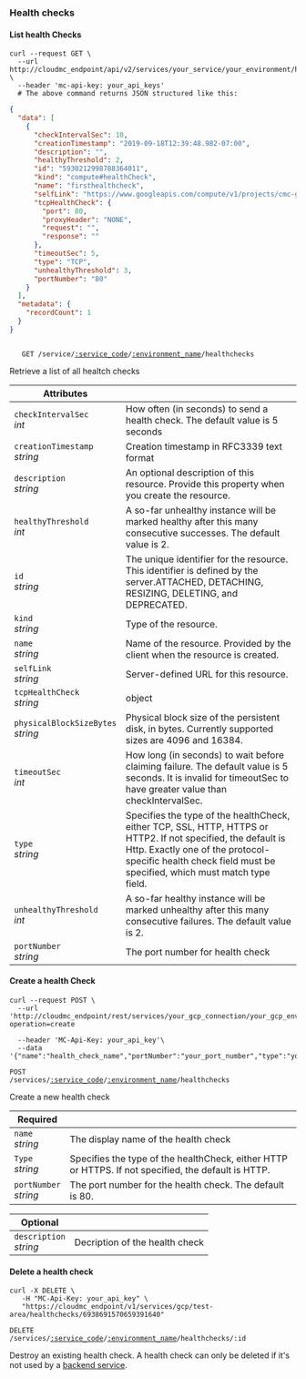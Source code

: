 ### Health checks

<!-------------------- List HEALTH CHECK -------------------->
#### List health Checks

```shell
curl --request GET \
  --url http://cloudmc_endpoint/api/v2/services/your_service/your_environment/healthchecks \
  --header 'mc-api-key: your_api_keys'
  # The above command returns JSON structured like this:
```

```json
{
  "data": [
    {
      "checkIntervalSec": 10,
      "creationTimestamp": "2019-09-18T12:39:48.982-07:00",
      "description": "",
      "healthyThreshold": 2,
      "id": "5930212998788364011",
      "kind": "compute#healthCheck",
      "name": "firsthealthcheck",
      "selfLink": "https://www.googleapis.com/compute/v1/projects/cmc-gcp-env-jamie-hvh/global/healthChecks/firsthealthcheck",
      "tcpHealthCheck": {
        "port": 80,
        "proxyHeader": "NONE",
        "request": "",
        "response": ""
      },
      "timeoutSec": 5,
      "type": "TCP",
      "unhealthyThreshold": 3,
      "portNumber": "80"
    }
  ],
  "metadata": {
    "recordCount": 1
  }
}
```

<code>
   GET /service/<a href="#administration-service-connections">:service_code</a>/<a href="#administration-environments">:environment_name</a>/healthchecks
</code>

Retrieve a list of all healtch checks

Attributes | &nbsp;
------- | -----------
`checkIntervalSec`<br/>*int* | How often (in seconds) to send a health check. The default value is 5 seconds
`creationTimestamp`<br/>*string* | Creation timestamp in RFC3339 text format
`description` <br/>*string* | An optional description of this resource. Provide this property when you create the resource.
`healthyThreshold`<br/>*int* | A so-far unhealthy instance will be marked healthy after this many consecutive successes. The default value is 2.
`id`<br/>*string* | The unique identifier for the resource. This identifier is defined by the server.ATTACHED, DETACHING, RESIZING, DELETING, and DEPRECATED.
`kind`<br/>*string* | Type of the resource.
`name`<br/>*string* | Name of the resource. Provided by the client when the resource is created.
`selfLink`<br/>*string* | Server-defined URL for this resource.
`tcpHealthCheck`<br/>*string* | object
`physicalBlockSizeBytes`<br/>*string* | Physical block size of the persistent disk, in bytes. Currently supported sizes are 4096 and 16384.
`timeoutSec`<br/>*int* | How long (in seconds) to wait before claiming failure. The default value is 5 seconds. It is invalid for timeoutSec to have greater value than checkIntervalSec.
`type`<br/>*string* | Specifies the type of the healthCheck, either TCP, SSL, HTTP, HTTPS or HTTP2. If not specified, the default is Http. Exactly one of the protocol-specific health check field must be specified, which must match type field.
`unhealthyThreshold`<br/>*int* | A so-far healthy instance will be marked unhealthy after this many consecutive failures. The default value is 2.
`portNumber`<br/>*string* | The port number for health check

<!-------------------- Create A HEALTH CHECK -------------------->
#### Create a health Check
```shell
curl --request POST \
  --url 'http://cloudmc_endpoint/rest/services/your_gcp_connection/your_gcp_environment/healthchecks?operation=create

  --header 'MC-Api-Key: your_api_key'\
  --data '{"name":"health_check_name","portNumber":"your_port_number","type":"your_protocol_type"}'
```
<code>POST /services/<a href="#administration-service-connections">:service_code</a>/<a href="#administration-environments">:environment_name</a>/healthchecks</code>

Create a new health check

Required | &nbsp;
------- | -----------
`name`<br/>*string* | The display name of the health check
`Type`<br/>*string* | Specifies the type of the healthCheck, either HTTP or HTTPS. If not specified, the default is HTTP. 
`portNumber`<br/>*string* | The port number for the health check. The default is 80.

Optional | &nbsp;
------- | -----------
`description`<br/>*string* | Decription of the health check


<!-------------------- DELETE A HEALTH CHECK -------------------->

#### Delete a health check

```shell
curl -X DELETE \
   -H "MC-Api-Key: your_api_key" \
   "https://cloudmc_endpoint/v1/services/gcp/test-area/healthchecks/6938691570659391640"
```

<code>DELETE /services/<a href="#administration-service-connections">:service_code</a>/<a href="#administration-environments">:environment_name</a>/healthchecks/:id</code>

Destroy an existing health check. A health check can only be deleted if it's not used by a [backend service](#gcp-backend-services).


